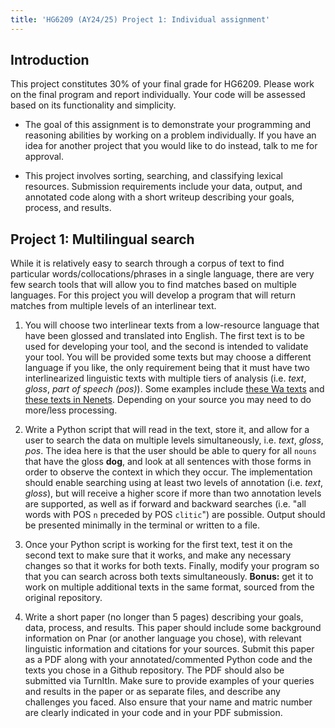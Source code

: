 ```yaml
---
title: 'HG6209 (AY24/25) Project 1: Individual assignment'
---
```


## Introduction

This project constitutes 30% of your final grade for HG6209. Please work on the
final program and report individually. Your code will be assessed based on its
functionality and simplicity.

- The goal of this assignment is to demonstrate your programming and reasoning
abilities by working on a problem individually. If you have an idea for another
project that you would like to do instead, talk to me for approval.

- This project involves sorting, searching, and classifying lexical resources.
Submission requirements include your data, output, and annotated code along
with a short writeup describing your goals, process, and results.

## Project 1: Multilingual search

While it is relatively easy to search through a corpus of text to find
particular words/collocations/phrases in a single language, there are very few
search tools that will allow you to find matches based on multiple languages.
For this project you will develop a program that will return matches from
multiple levels of an interlinear text.

1. You will choose two interlinear texts from a low-resource language that have
been glossed and translated into English. The first text is to be used for
developing your tool, and the second is intended to validate your tool. You
will be provided some texts but may choose a different language if you like, the
only requirement being that it must have two interlinearized linguistic texts
with multiple tiers of analysis (i.e. *text*, *gloss*, *part of speech (pos)*).
Some examples include [these Wa texts](https://www.humancomp.org/wadict/vm/texts/)
and [these texts in Nenets](https://negation.univie.ac.at/sprachen/nenzischa.html).
Depending on your source you may need to do more/less processing.

2. Write a Python script that will read in the text, store it, and
allow for a user to search the data on multiple levels simultaneously, i.e.
*text*, *gloss*, *pos*. The idea here is that the user should
be able to query for all `nouns` that have the gloss **dog**, and look at all
sentences with those forms in order to observe the context in which they occur.
The implementation should enable searching using at least two levels of
annotation (i.e. *text*, *gloss*), but will receive a higher score if more than
two annotation levels are supported, as well as if forward and backward
searches (i.e. "all words with POS `n` preceded by POS `clitic`") are possible.
Output should be presented minimally in the terminal or written to a file.

3. Once your Python script is working for the first text, test it on the second
text to make sure that it works, and make any necessary changes so that it works
for both texts. Finally, modify your program so that you can search across both
texts simultaneously. **Bonus:** get it to work on multiple additional texts in
the same format, sourced from the original repository.

4. Write a short paper (no longer than 5 pages) describing your goals,
data, process, and results. This paper should include some background
information on Pnar (or another language you chose), with relevant linguistic
information and citations for your sources. Submit this paper as a PDF along
with your annotated/commented Python code and the texts you chose in a Github
repository. The PDF should also be submitted via TurnItIn. Make sure to provide
examples of your queries and results in the paper or as separate files, and
describe any challenges you faced. Also ensure that your name and matric number
are clearly indicated in your code and in your PDF submission.
